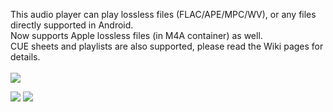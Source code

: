 This audio player can play lossless files (FLAC/APE/MPC/WV), or any files directly supported in Android.<br>
Now supports Apple lossless files (in M4A container) as well.<br>
CUE sheets and playlists are also supported, please read the Wiki pages for details.<br>
<br>
<img src='http://chart.apis.google.com/chart?cht=qr&chs=135x135&chl=market%3a%2f%2fsearch%3fq%3dpname%3anet.avs234&type=.png' />

<img src='http://www.cyrket.com/p/android/net.avs234/screenshots/0.png' /> <img src='http://www.cyrket.com/p/android/net.avs234/screenshots/1.png' />